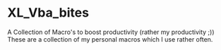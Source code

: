# XL_Vba_bites
A Collection of Macro's to boost productivity (rather my productivity ;))
These are a collection of my personal macros which I use rather often. 
